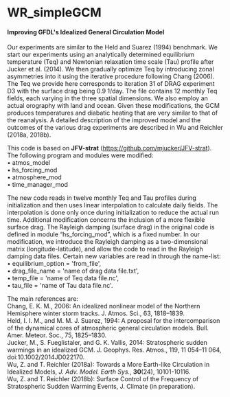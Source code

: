 # WR_simpleGCM
#### Improving GFDL's Idealized General Circulation Model

Our experiments are similar to the Held and Suarez (1994) benchmark. We start our experiments using an analytically determined equilibrium temperature (Teq) and Newtonian relaxation time scale (Tau) profile after Jucker et al. (2014). We then gradually optimize Teq by introducing zonal asymmetries into it using the iterative procedure following Chang (2006). The Teq we provide here corresponds to iteration 31 of DRAG experiment D3 with the surface drag being 0.9 1/day. The file contains 12 monthly Teq fields, each varying in the three spatial dimensions. We also employ an actual orography with land and ocean. Given these modifications, the GCM produces temperatures and diabatic heating that are very similar to that of the reanalysis. A detailed description of the improved model and the outcomes of the various drag experiments are described in Wu and Reichler (2018a, 2018b). 

This code is based on **JFV-strat** (https://github.com/mjucker/JFV-strat). The following program and modules were modified:<br />
•	atmos_model<br />
•	hs_forcing_mod<br />
•	atmosphere_mod<br />
•	time_manager_mod	

The new code reads in twelve monthly Teq and Tau profiles during initialization and then uses linear interpolation to calculate daily fields. The interpolation is done only once during initialization to reduce the actual run time. Additional modification concerns the inclusion of a more flexible surface drag. The Rayleigh damping (surface drag) in the original code is defined in module “hs_forcing_mod”, which is a fixed number. In our modification, we introduce the Rayleigh damping as a two-dimensional matrix (longitude-latitude), and allow the code to read in the Rayleigh damping data files. Certain new variables are read in through the name-list: <br />
•	equilibrium_option = 'from_file', <br />
•	drag_file_name = 'name of drag data file.txt', <br />
•	temp_file = 'name of Teq data file.nc', <br />
•	tau_file = 'name of Tau data file.nc'. <br />

The main references are:<br />
Chang, E. K. M., 2006: An idealized nonlinear model of the Northern Hemisphere winter storm tracks. J. Atmos. Sci., 63, 1818–1839.<br />
Held, I. I. M., and M. M. J. Suarez, 1994: A proposal for the intercomparison of the dynamical cores of atmospheric general circulation models. Bull. Amer. Meteor. Soc., 75, 1825–1830.<br />
Jucker, M., S. Fueglistaler, and G. K. Vallis, 2014: Stratospheric sudden warmings in an idealized GCM. J. Geophys. Res. Atmos., 119, 11 054–11 064, doi:10.1002/2014JD022170.<br />
Wu, Z. and T. Reichler (2018a): Towards a More Earth-like Circulation in Idealized Models, *J. Adv. Model. Earth Sys.*, **30**(24), 10101-10116. <br />
Wu, Z. and T. Reichler (2018b): Surface Control of the Frequency of Stratospheric Sudden Warming Events, J. Climate (in preparation).
